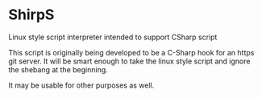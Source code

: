 ShirpS
======

Linux style script interpreter intended to support CSharp script

This script is originally being developed to be a C-Sharp hook for an https git server.  It will be smart enough to take the linux style script and ignore the shebang at the beginning.

It may be usable for other purposes as well.
